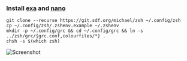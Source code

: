 ### Install [exa](https://git.sdf.org/michael/zsh/wiki/exa) and [nano](https://git.sdf.org/michael/zsh/wiki/nano)
```
git clone --recurse https://git.sdf.org/michael/zsh ~/.config/zsh
cp ~/.config/zsh/.zshenv.example ~/.zshenv
mkdir -p ~/.config/grc && cd ~/.config/grc && ln -s ../zsh/grc/{grc.conf,colourfiles/*} .
chsh -s $(which zsh)
```
![Screenshot](https://michael.sdf.org/zsh.png)
